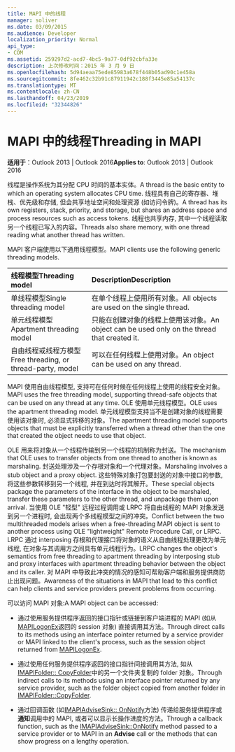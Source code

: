 ```yaml
---
title: MAPI 中的线程
manager: soliver
ms.date: 03/09/2015
ms.audience: Developer
localization_priority: Normal
api_type:
- COM
ms.assetid: 259297d2-acd7-4bc5-9a77-0df92cbfa33e
description: 上次修改时间：2015 年 3 月 9 日
ms.openlocfilehash: 5d94aeaa75ede85983a678f448b05ad90c1e458a
ms.sourcegitcommit: 8fe462c32b91c87911942c188f3445e85a54137c
ms.translationtype: MT
ms.contentlocale: zh-CN
ms.lasthandoff: 04/23/2019
ms.locfileid: "32344826"
---
```

# <a name="threading-in-mapi"></a><span data-ttu-id="16511-103">MAPI 中的线程</span><span class="sxs-lookup"><span data-stu-id="16511-103">Threading in MAPI</span></span>

  
  
<span data-ttu-id="16511-104">**适用于**：Outlook 2013 | Outlook 2016</span><span class="sxs-lookup"><span data-stu-id="16511-104">**Applies to**: Outlook 2013 | Outlook 2016</span></span> 
  
<span data-ttu-id="16511-105">线程是操作系统为其分配 CPU 时间的基本实体。</span><span class="sxs-lookup"><span data-stu-id="16511-105">A thread is the basic entity to which an operating system allocates CPU time.</span></span> <span data-ttu-id="16511-106">线程具有自己的寄存器、堆栈、优先级和存储, 但会共享地址空间和处理资源 (如访问令牌)。</span><span class="sxs-lookup"><span data-stu-id="16511-106">A thread has its own registers, stack, priority, and storage, but shares an address space and process resources such as access tokens.</span></span> <span data-ttu-id="16511-107">线程也共享内存, 其中一个线程读取另一个线程已写入的内容。</span><span class="sxs-lookup"><span data-stu-id="16511-107">Threads also share memory, with one thread reading what another thread has written.</span></span>
  
<span data-ttu-id="16511-108">MAPI 客户端使用以下通用线程模型。</span><span class="sxs-lookup"><span data-stu-id="16511-108">MAPI clients use the following generic threading models.</span></span>
  
|<span data-ttu-id="16511-109">**线程模型**</span><span class="sxs-lookup"><span data-stu-id="16511-109">**Threading model**</span></span>|<span data-ttu-id="16511-110">**Description**</span><span class="sxs-lookup"><span data-stu-id="16511-110">**Description**</span></span>|
|:-----|:-----|
|<span data-ttu-id="16511-111">单线程模型</span><span class="sxs-lookup"><span data-stu-id="16511-111">Single threading model</span></span>  <br/> |<span data-ttu-id="16511-112">在单个线程上使用所有对象。</span><span class="sxs-lookup"><span data-stu-id="16511-112">All objects are used on the single thread.</span></span>  <br/> |
|<span data-ttu-id="16511-113">单元线程模型</span><span class="sxs-lookup"><span data-stu-id="16511-113">Apartment threading model</span></span>  <br/> |<span data-ttu-id="16511-114">只能在创建对象的线程上使用该对象。</span><span class="sxs-lookup"><span data-stu-id="16511-114">An object can be used only on the thread that created it.</span></span>  <br/> |
|<span data-ttu-id="16511-115">自由线程或线程方模型</span><span class="sxs-lookup"><span data-stu-id="16511-115">Free threading, or thread-party, model</span></span>  <br/> |<span data-ttu-id="16511-116">可以在任何线程上使用对象。</span><span class="sxs-lookup"><span data-stu-id="16511-116">An object can be used on any thread.</span></span>  <br/> |
   
<span data-ttu-id="16511-117">MAPI 使用自由线程模型, 支持可在任何时候在任何线程上使用的线程安全对象。</span><span class="sxs-lookup"><span data-stu-id="16511-117">MAPI uses the free threading model, supporting thread-safe objects that can be used on any thread at any time.</span></span> <span data-ttu-id="16511-118">OLE 使用单元线程模型。</span><span class="sxs-lookup"><span data-stu-id="16511-118">OLE uses the apartment threading model.</span></span> <span data-ttu-id="16511-119">单元线程模型支持当不是创建对象的线程需要使用该对象时, 必须显式转移的对象。</span><span class="sxs-lookup"><span data-stu-id="16511-119">The apartment threading model supports objects that must be explicitly transferred when a thread other than the one that created the object needs to use that object.</span></span>
  
<span data-ttu-id="16511-120">OLE 用来将对象从一个线程传输到另一个线程的机制称为封送。</span><span class="sxs-lookup"><span data-stu-id="16511-120">The mechanism that OLE uses to transfer objects from one thread to another is known as marshaling.</span></span> <span data-ttu-id="16511-121">封送处理涉及一个存根对象和一个代理对象。</span><span class="sxs-lookup"><span data-stu-id="16511-121">Marshaling involves a stub object and a proxy object.</span></span> <span data-ttu-id="16511-122">这些特殊对象打包要封送的对象中接口的参数, 将这些参数转移到另一个线程, 并在到达时将其解开。</span><span class="sxs-lookup"><span data-stu-id="16511-122">These special objects package the parameters of the interface in the object to be marshaled, transfer these parameters to the other thread, and unpackage them upon arrival.</span></span> <span data-ttu-id="16511-123">当使用 OLE "轻型" 远程过程调用或 LRPC 将自由线程的 MAPI 对象发送到另一个进程时, 会出现两个多线程模型之间的冲突。</span><span class="sxs-lookup"><span data-stu-id="16511-123">Conflict between the two multithreaded models arises when a free-threading MAPI object is sent to another process using OLE "lightweight" Remote Procedure Call, or LRPC.</span></span> <span data-ttu-id="16511-124">LRPC 通过 interposing 存根和代理接口将对象的语义从自由线程处理更改为单元线程, 在对象与其调用方之间具有单元线程行为。</span><span class="sxs-lookup"><span data-stu-id="16511-124">LRPC changes the object's semantics from free threading to apartment threading by interposing stub and proxy interfaces with apartment threading behavior between the object and its caller.</span></span> <span data-ttu-id="16511-125">对 MAPI 中导致此冲突的情况的感知可帮助客户端和服务提供商防止出现问题。</span><span class="sxs-lookup"><span data-stu-id="16511-125">Awareness of the situations in MAPI that lead to this conflict can help clients and service providers prevent problems from occurring.</span></span>
  
<span data-ttu-id="16511-126">可以访问 MAPI 对象:</span><span class="sxs-lookup"><span data-stu-id="16511-126">A MAPI object can be accessed:</span></span>
  
- <span data-ttu-id="16511-127">通过使用服务提供程序返回的接口指针或链接到客户端进程的 MAPI (如从[MAPILogonEx](mapilogonex.md)返回的 session 对象) 直接调用其方法。</span><span class="sxs-lookup"><span data-stu-id="16511-127">Through direct calls to its methods using an interface pointer returned by a service provider or MAPI linked to the client's process, such as the session object returned from [MAPILogonEx](mapilogonex.md).</span></span>
    
- <span data-ttu-id="16511-128">通过使用任何服务提供程序返回的接口指针间接调用其方法, 如从[IMAPIFolder:: CopyFolder](imapifolder-copyfolder.md)中的另一个文件夹复制的 folder 对象。</span><span class="sxs-lookup"><span data-stu-id="16511-128">Through indirect calls to its methods using an interface pointer returned by any service provider, such as the folder object copied from another folder in [IMAPIFolder::CopyFolder](imapifolder-copyfolder.md).</span></span>
    
- <span data-ttu-id="16511-129">通过回调函数 (如[IMAPIAdviseSink:: OnNotify](imapiadvisesink-onnotify.md)方法) 传递给服务提供程序或**通知**调用中的 MAPI, 或者可以显示长操作进度的方法。</span><span class="sxs-lookup"><span data-stu-id="16511-129">Through a callback function, such as the [IMAPIAdviseSink::OnNotify](imapiadvisesink-onnotify.md) method passed to a service provider or to MAPI in an **Advise** call or the methods that can show progress on a lengthy operation.</span></span> 
    

